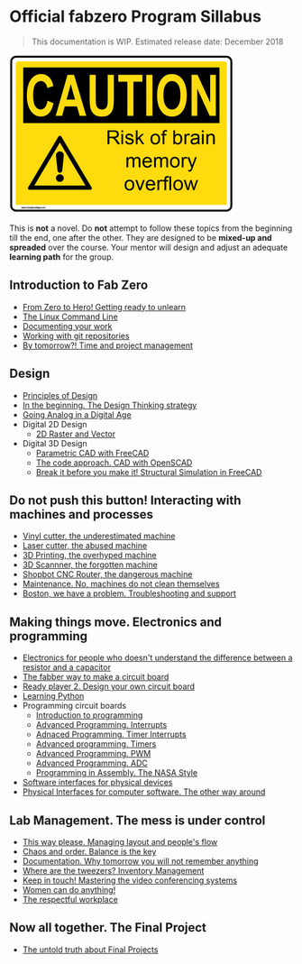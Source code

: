# Official fabzero Program Sillabus

> This documentation is WIP. Estimated release date: December 2018

![](img/sign.png)

This is **not** a novel. Do **not** attempt to follow these topics from the beginning till the end, one after the other. They are designed to be **mixed-up and spreaded** over the course. Your mentor will design and adjust an adequate **learning path** for the group.

## Introduction to Fab Zero
* [From Zero to Hero! Getting ready to unlearn](basic/intro.md)
* [The Linux Command Line](basic/commandline.md)
* [Documenting your work](basic/doc.md)
* [Working with git repositories](basic/git.md)
* [By tomorrow?! Time and project management](basic/projectmanagement.md)

## Design
* [Principles of Design](design/designprinciples.md)
* [In the beginning. The Design Thinking strategy](design/designthinking.md)
* [Going Analog in a Digital Age](design/analog.md)
* Digital 2D Design
	* [2D Raster and Vector](design/cad2d.md)
* Digital 3D Design
	* [Parametric CAD with FreeCAD](design/freecad.md)
	* [The code approach. CAD with OpenSCAD](design/openscad.md)
	* [Break it before you make it! Structural Simulation in FreeCAD](design/simulation.md)

## Do not push this button! Interacting with machines and processes
* [Vinyl cutter, the underestimated machine](machines/vinyl.md)
* [Laser cutter, the abused machine](machines/laser.md)
* [3D Printing, the overhyped machine](machines/3dprint.md)
* [3D Scannner, the forgotten machine](machines/3dscan.md)
* [Shopbot CNC Router, the dangerous machine](machines/shopbotcnc.md)
* [Maintenance. No, machines do not clean themselves](machines/maintenance.md)
* [Boston, we have a problem. Troubleshooting and support](machines/troubleshooting.md)

## Making things move. Electronics and programming
* [Electronics for people who doesn't understand the difference between a resistor and a capacitor](electronics/electronics101.md)
* [The fabber way to make a circuit board](electronics/production.md)
* [Ready player 2. Design your own circuit board](electronics/circuitdesign.md)
* [Learning Python](electronics/python.md)
* Programming circuit boards
	* [Introduction to programming](electronics/code101.md)
	* [Advanced Programming. Interrupts](electronics/interrupts.md)
	* [Adnaced Programming. Timer Interrupts](electronics/timerinterrupt.md)
	* [Advanced programming. Timers](electronics/timercounter.md)
	* [Advanced Programming. PWM](electronics/pwm.md)
	* [Advanced Programming. ADC](electronics/adc.md)
	* [Programming in Assembly. The NASA Style](electronics/assembly.md)
* [Software interfaces for physical devices](electronics/softinterface.md)
* [Physical Interfaces for computer software. The other way around](electronics/hardinterface.md)

## Lab Management. The mess is under control
* [This way please. Managing layout and people's flow](lab/layout.md)
* [Chaos and order. Balance is the key](lab/chaos.md)
* [Documentation. Why tomorrow you will not remember anything](lab/doc.md)
* [Where are the tweezers? Inventory Management](lab/assets.md)
* [Keep in touch! Mastering the video conferencing systems](lab/video.md)
* [Women can do anything!](lab/women.md)
* [The respectful workplace](lab/respectful.md)

## Now all together. The Final Project
* [The untold truth about Final Projects](final/finalproject.md)
